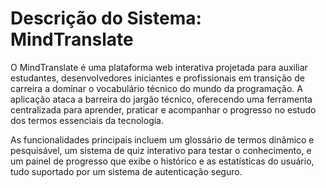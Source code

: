 # Descrição do Sistema: MindTranslate

O MindTranslate é uma plataforma web interativa projetada para auxiliar estudantes, desenvolvedores iniciantes e profissionais em transição de carreira a dominar o vocabulário técnico do mundo da programação. A aplicação ataca a barreira do jargão técnico, oferecendo uma ferramenta centralizada para aprender, praticar e acompanhar o progresso no estudo dos termos essenciais da tecnologia.

As funcionalidades principais incluem um glossário de termos dinâmico e pesquisável, um sistema de quiz interativo para testar o conhecimento, e um painel de progresso que exibe o histórico e as estatísticas do usuário, tudo suportado por um sistema de autenticação seguro.

